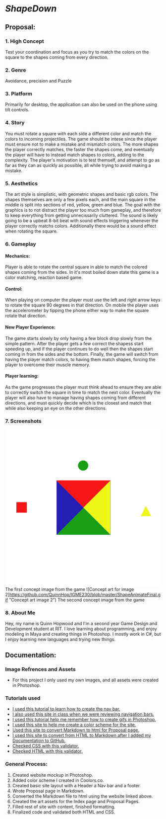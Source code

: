 # *ShapeDown*
## Proposal:
### 1. High Concept
Test your coordination and focus as you try to match the colors on the square to the shapes coming from every direction.

### 2. Genre
Avoidance, precision and Puzzle

### 3. Platform
Primarily for desktop, the application can also be used on the phone using tilt controls.

### 4. Story
You must rotate a square with each side a different color and match the colors to incoming projectiles. The game should be intese since the player must ensure not to make a mistake and mismatch colors. The more shapes the player correctly matches, the faster the shapes come, and eventually the player will have to instead match shapes to colors, adding to the complexity. The player's motivation is to test themself, and attempt to go as far as they can as quickly as possible, all while trying to avoid making a mistake.

### 5. Aesthetics
The art style is simplistic, with geometric shapes and basic rgb colors. The shapes themselves are only a few pixels each, and the main square in the middle is split into sections of red, yellow, green and blue. The goal with the graphics is to not distract the player too much from gameplay, and therefore to keep everything from getting unnecissarily cluttered. The sound is likely going to be a upbeat 8-bit beat with sound effects triggering whenever the player correctly matchs colors. Additionally there would be a sound effect when rotating the square.

### 6. Gameplay
#### Mechanics:
Player is able to rotate the central square in able to match the colored shapes coming from the sides. In it's most boiled down state this game is a color matching, reaction based game.
#### Control:
When playing on computer the player must use the left and right arrow keys to rotate the square 90 degrees in that direction. On mobile the player uses the accelerometer by tipping the phone either way to make the square rotate that direction.
#### New Player Experience:
The game starts slowly by only having a few block drop slowly from the simple pattern. After the player gets a few correct the shapess start speeding up, and if the player continues to do well then the shapes start coming in from the sides and the bottom. Finally, the game will switch from having the player match colors, to having them match shapes, forcing the player to overcome their muscle memory.
#### Player learning:
As the game progresses the player must think ahead to ensure they are able to correctly switch the square in time to match the next color. Eventually the player will also have to manage having shapes coming from different directions, and must quickly decide which is the closest and match that while also keeping an eye on the other directions.

### 7. Screenshots
![Concept art for image 1](https://github.com/QuinnHop/IGME230/blob/master/Concept_art_2.png "Concept art image 1")
The first concept image from the game
![Concept art for image 2]https://github.com/QuinnHop/IGME230/blob/master/ShapeAnimateFinal.gif "Concept art image 2")
The second concept image from the game

### 8. About Me
Hey, my name is Quinn Hopwood and I'm a second year Game Design and Development student at RIT. I love learning about programming, and enjoy modeling in Maya and creating things in Photoshop. I mostly work in C#, but I enjoy learning new languages and trying new things.

## Documentation:


### Image Refrences and Assets

*   For this project I only used my own images, and all assets were created in Photoshop.

### Tutorials used

*   [I used this tutorial to learn how to create the nav bar.](https://www.w3schools.com/css/css_navbar.asp)
*   [I also used this site in class when we were reviewing navigation bars.](http://css.maxdesign.com.au/floatutorial/tutorial0601.htm)
*   [I used this tutorial help me remember how to create gifs in Photoshop.](https://blog.hubspot.com/marketing/how-to-create-animated-gif-quick-tip-ht)
*   [I used this site to help me create a color scheme for the site.](https://coolors.co/403f4c-fffcf2-252422-2e4756-16262e)
*   [Used this site to convert Markdown to html for Proposal page.](https://www.browserling.com/tools/markdown-to-html)
*   [I used this site to convert from HTML to Markdown after I added my Documentation to GitHub.](http://domchristie.github.io/turndown/)
*   [Checked CSS with this validator.](https://jigsaw.w3.org/css-validator/)
*   [Checked HTML with this validator.](https://validator.w3.org/)

### General Process:

1.  Created website mockup in Photoshop.
2.  Added color scheme I created in Coolors.co.
3.  Created basic site layout with a Header a Nav bar and a footer.
4.  Wrote Proposal page in Markdown.
5.  Converted the Markdown file to html using the website linked above.
6.  Created the art assets for the Index page and Proposal Pages.
7.  Filled rest of site with content, finished formatting.
8.  Finalized code and validated both HTML and CSS.
